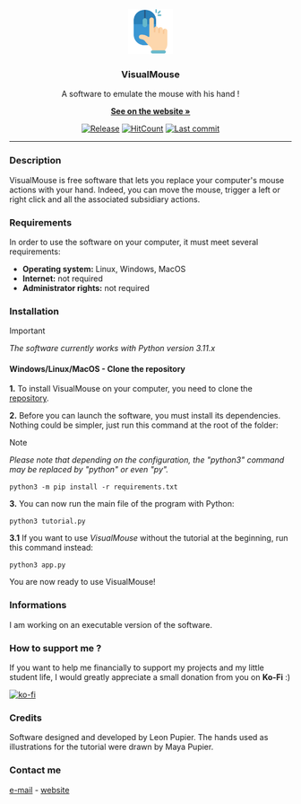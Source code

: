 <div align="center">
  <a href="https://github.com/LeonPupier/VisualMouse">
    <img src="Content/logo.png" alt="Logo" width="80" height="80">
  </a>
  <h3 align="center">VisualMouse</h3>
  
  A software to emulate the mouse with his hand !
  
  <a href="https://www.leonpupier.fr/projects/visualmouse"><strong>See on the website »</strong></a>
  
  [![Release](https://img.shields.io/github/release/LeonPupier/VisualMouse.svg)](https://github.com/LeonPupier/VisualMouse/releases)
  [![HitCount](https://img.shields.io/endpoint?url=https%3A%2F%2Fhits.dwyl.com%2FLeonPupier%2FVisualMouse.json%3Fcolor%3Dgreen)](http://hits.dwyl.com/LeonPupier/VisualMouse)
  [![Last commit](https://img.shields.io/github/last-commit/LeonPupier/VisualMouse.svg)](https://github.com/LeonPupier/VisualMouse/)
</div>

---

### Description
VisualMouse is free software that lets you replace your computer's mouse actions with your hand.
Indeed, you can move the mouse, trigger a left or right click and all the associated subsidiary actions.

### Requirements
In order to use the software on your computer, it must meet several requirements:
- **Operating system:**
Linux, Windows, MacOS
- **Internet:**
not required
- **Administrator rights:**
not required

### Installation

> [!IMPORTANT]
> *The software currently works with Python version 3.11.x*

#### Windows/Linux/MacOS - Clone the repository

**1.** To install VisualMouse on your computer, you need to clone the [repository](https://github.com/LeonPupier/VisualMouse.git).

**2.** Before you can launch the software, you must install its dependencies.
Nothing could be simpler, just run this command at the root of the folder:

> [!NOTE]
> *Please note that depending on the configuration, the "python3" command may be replaced by "python" or even "py".*

```
python3 -m pip install -r requirements.txt
```
**3.** You can now run the main file of the program with Python:
```
python3 tutorial.py
```

**3.1** If you want to use *VisualMouse* without the tutorial at the beginning, run this command instead:
```
python3 app.py
```

You are now ready to use VisualMouse!

### Informations
I am working on an executable version of the software.

### How to support me ?
If you want to help me financially to support my projects and my little student life,
I would greatly appreciate a small donation from you on **Ko-Fi** :)

[![ko-fi](https://ko-fi.com/img/githubbutton_sm.svg)](https://ko-fi.com/V7V5C9VK8)

### Credits
Software designed and developed by Leon Pupier.
The hands used as illustrations for the tutorial were drawn by Maya Pupier.

### Contact me
[e-mail](mailto:public_contact.l2qt6@slmail.me) - [website](https://leonpupier.fr)
